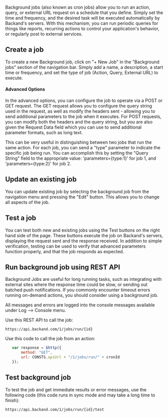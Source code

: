 Background jobs (also known as cron jobs) allow you to run an action, query, or external URL request on a schedule that you define. Simply set the time and frequency, and the desired task will be executed automatically by Backand's servers. With this mechanism, you can run periodic queries for things like reports, recurring actions to control your application's behavior, or regularly post to external services.

## Create a job

To create a new Background job, click on "+ New Job" in the "Background jobs" section of the navigation bar. Simply add a name, a description, a start time or frequency, and set the type of job (Action, Query, External URL) to execute.

#### Advanced Options

In the advanced options, you can configure the job to operate via a POST or GET request. The GET request allows you to configure the query string used in the request, as well as modify the headers sent - allowing you to send additional parameters to the job when it executes. For POST requests, you can modify both the headers and the query string, but you are also given the Request Data field which you can use to send additional parameter formats, such as long text.

This can be very useful in distinguishing between two jobs that run the same action. For each job, you can send a "type" parameter to indicate the specific job being run. You can accomplish this by setting the "Query String" field to the appropriate value: 'parameters={type:1}' for job 1, and 'parameters={type:2}' for job 2.

## Update an existing job

You can update existing job by selecting the background job from the navigation menu and pressing the "Edit" button. This allows you to change all aspects of the job.

## Test a job

You can test both new and existing jobs using the Test buttons on the right hand side of the page. These buttons execute the job on Backand's servers, displaying the request sent and the response received. In addition to simple verification, testing can be used to verify that advanced parameters function properly, and that the job responds as expected.

## Run background job using REST API
 Background Jobs are useful for long running tasks, such as integrating with external sites where the response time could be slow, or sending out batched push notifications. If you commonly encounter timeout errors running on-demand actions, you should consider using a background job.
 
 All messages and errors are logged into the console messages available under Log --> Console menu.

 Use this REST API to call the job:

 ```
 https://api.backand.com/1/jobs/run/{id}
 ```

 Use this code to call the job from an action:

 ```javascript
    var response = $http({
        method: "GET",
        url: CONSTS.apiUrl + "/1/jobs/run/" + cronId
    });
 ```

## Test background job
To test the job and get immediate results or error messages, use the following code (this code runs in sync
mode and may take a long time to finish):

```
https://api.backand.com/1/jobs/run/{id}/test
```
